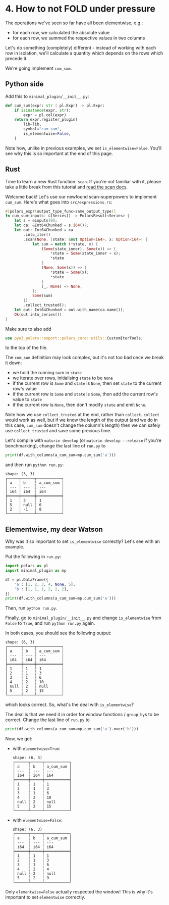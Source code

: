 # 4. How to not FOLD under pressure

The operations we've seen so far have all been elementwise, e.g.:

- for each row, we calculated the absolute value
- for each row, we summed the respective values in two columns

Let's do something (completely) different - instead of working with
each row in isolation, we'll calculate a quantity which depends on the
rows which precede it.

We're going implement `cum_sum`.

## Python side

Add this to `minimal_plugin/__init__.py`:
```python
def cum_sum(expr: str | pl.Expr) -> pl.Expr:
    if isinstance(expr, str):
        expr = pl.col(expr)
    return expr.register_plugin(
        lib=lib,
        symbol="cum_sum",
        is_elementwise=False,
    )
```
Note how, unlike in previous examples, we set `is_elementwise=False`.
You'll see why this is so important at the end of this page.

## Rust

Time to learn a new Rust function: `scan`.
If you're not familiar with it, please take a little break from this tutorial
and [read the scan docs](https://doc.rust-lang.org/std/iter/trait.Iterator.html#method.scan).

Welcome back! Let's use our newfound scan-superpowers to implement `cum_sum`. Here's what goes into `src/expressions.rs`:
```Rust
#[polars_expr(output_type_func=same_output_type)]
fn cum_sum(inputs: &[Series]) -> PolarsResult<Series> {
    let s = &inputs[0];
    let ca: &Int64Chunked = s.i64()?;
    let out: Int64Chunked = ca
        .into_iter()
        .scan(None, |state: &mut Option<i64>, x: Option<i64>| {
            let sum = match (*state, x) {
                (Some(state_inner), Some(x)) => {
                    *state = Some(state_inner + x);
                    *state
                }
                (None, Some(x)) => {
                    *state = Some(x);
                    *state
                }
                (_, None) => None,
            };
            Some(sum)
        })
        .collect_trusted();
    let out: Int64Chunked = out.with_name(ca.name());
    Ok(out.into_series())
}
```
Make sure to also add
```Rust
use pyo3_polars::export::polars_core::utils::CustomIterTools;
```
to the top of the file.

The `cum_sum` definition may look complex, but it's not too bad once we
break it down:

- we hold the running sum in `state`
- we iterate over rows, initialising `state` to be `None`
- if the current row is `Some` and `state` is `None`,
  then set `state` to the current row's value
- if the current row is `Some` and `state` is `Some`, then
  add the current row's value to `state`
- if the current row is `None`, then don't modify `state`
  and emit `None`.

Note how we use `collect_trusted` at the end, rather than `collect`.
`collect` would work as well, but if we know the length of the output
(and we do in this case, `cum_sum` doesn't change the column's length)
then we can safely use `collect_trusted` and save some precious time.

Let's compile with `maturin develop` (or `maturin develop --release`
if you're benchmarking), change the last line of `run.py` to
```python
print(df.with_columns(a_cum_sum=mp.cum_sum('a')))
```
and then run `python run.py`:

```
shape: (3, 3)
┌─────┬──────┬───────────┐
│ a   ┆ b    ┆ a_cum_sum │
│ --- ┆ ---  ┆ ---       │
│ i64 ┆ i64  ┆ i64       │
╞═════╪══════╪═══════════╡
│ 1   ┆ 3    ┆ 1         │
│ 5   ┆ null ┆ 6         │
│ 2   ┆ -1   ┆ 8         │
└─────┴──────┴───────────┘
```

## Elementwise, my dear Watson

Why was it so important to set `is_elementwise` correctly? Let's see
with an example.

Put the following in `run.py`:
```python
import polars as pl
import minimal_plugin as mp

df = pl.DataFrame({
    'a': [1, 2, 3, 4, None, 5],
    'b': [1, 1, 1, 2, 2, 2],
})
print(df.with_columns(a_cum_sum=mp.cum_sum('a')))
```

Then, run `python run.py`.

Finally, go to `minimal_plugin/__init__.py` and change `is_elementwise`
from `False` to `True`, and run `python run.py` again.

In both cases, you should see the following output:
```
shape: (6, 3)
┌──────┬─────┬───────────┐
│ a    ┆ b   ┆ a_cum_sum │
│ ---  ┆ --- ┆ ---       │
│ i64  ┆ i64 ┆ i64       │
╞══════╪═════╪═══════════╡
│ 1    ┆ 1   ┆ 1         │
│ 2    ┆ 1   ┆ 3         │
│ 3    ┆ 1   ┆ 6         │
│ 4    ┆ 2   ┆ 10        │
│ null ┆ 2   ┆ null      │
│ 5    ┆ 2   ┆ 15        │
└──────┴─────┴───────────┘
```
which looks correct. So, what's the deal with `is_elementwise`?

The deal is that we need it in order for window functions / `group_by`s
to be correct. Change the last line of `run.py` to
```python
print(df.with_columns(a_cum_sum=mp.cum_sum('a').over('b')))
```

Now, we get:

- with `elementwise=True`:

    ```
    shape: (6, 3)
    ┌──────┬─────┬───────────┐
    │ a    ┆ b   ┆ a_cum_sum │
    │ ---  ┆ --- ┆ ---       │
    │ i64  ┆ i64 ┆ i64       │
    ╞══════╪═════╪═══════════╡
    │ 1    ┆ 1   ┆ 1         │
    │ 2    ┆ 1   ┆ 3         │
    │ 3    ┆ 1   ┆ 6         │
    │ 4    ┆ 2   ┆ 10        │
    │ null ┆ 2   ┆ null      │
    │ 5    ┆ 2   ┆ 15        │
    └──────┴─────┴───────────┘
    ```

- with `elementwise=False`:

    ```
    shape: (6, 3)
    ┌──────┬─────┬───────────┐
    │ a    ┆ b   ┆ a_cum_sum │
    │ ---  ┆ --- ┆ ---       │
    │ i64  ┆ i64 ┆ i64       │
    ╞══════╪═════╪═══════════╡
    │ 1    ┆ 1   ┆ 1         │
    │ 2    ┆ 1   ┆ 3         │
    │ 3    ┆ 1   ┆ 6         │
    │ 4    ┆ 2   ┆ 4         │
    │ null ┆ 2   ┆ null      │
    │ 5    ┆ 2   ┆ 9         │
    └──────┴─────┴───────────┘
    ```

Only `elementwise=False` actually respected the window! This is why
it's important to set `elementwise` correctly.
